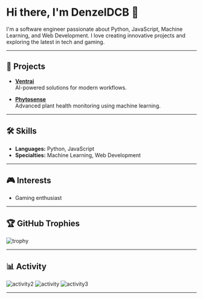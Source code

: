# Hi there, I'm DenzelDCB 👋

I'm a software engineer passionate about Python, JavaScript, Machine Learning, and Web Development. I love creating innovative projects and exploring the latest in tech and gaming.

---

## 🚀 Projects

- **[Ventrai](https://ventrai.pages.dev)**  
  AI-powered solutions for modern workflows.

- **[Phytosense](https://phytosense.pages.dev)**  
  Advanced plant health monitoring using machine learning.

---

## 🛠️ Skills

- **Languages:** Python, JavaScript
- **Specialties:** Machine Learning, Web Development

---

## 🎮 Interests

- Gaming enthusiast

---

## 🏆 GitHub Trophies

![trophy](https://github-profile-trophy.vercel.app/?username=denzeldcb)

---

## 📊 Activity
![activity2](https://github-readme-streak-stats.herokuapp.com/?user=denzeldcb&theme=tokyonight)
![activity](https://github-readme-stats.vercel.app/api/top-langs/?username=denzeldcb&theme=tokyonight&langs_count=8)
![activity3](https://github-readme-stats.vercel.app/api?username=denzeldcb&show_icons=true&theme=tokyonight&include_all_commits=true)

---

